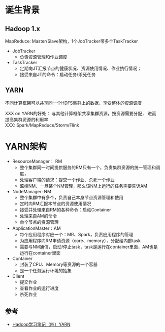 # 诞生背景

## Hadoop 1.x
MapReduce: Master/Slave架构，1个JobTracker带多个TaskTracker

- JobTracker 
    - 负责资源管理和作业调度
- TaskTracker 
    - 定期向JT汇报节点的健康状况、资源使用情况、作业执行情况；
    - 接受来自JT的命令：启动任务/杀死任务

## YARN
不同计算框架可以共享同一个HDFS集群上的数据，享受整体的资源调度

XXX on YARN的好处： 与其他计算框架共享集群资源，按资源需要分配， 进而提高集群资源的利用率\
XXX: Spark/MapReduce/Storm/Flink

# YARN架构

- ResourceManager： RM
    - 整个集群同一时间提供服务的RM只有一个，负责集群资源的统一管理和调度，
    - 处理客户端的请求：提交一个作业、杀死一个作业
    - 监控NM，一旦某个NM管理，那么该NM上运行的任务需要告诉AM
- NodeManager: NM
    - 整个集群中有多个，负责自己本身节点资源管理和使用
    - 定时向RM汇报本节点的资源使用情况
    - 接受并处理来自RM的各种命令：启动Container
    - 处理来自AM的命令
    - 单个节点的资源管理
- ApplicationMaster：AM
    - 每个应用程序对应一个：MR、Spark，负责应用程序的管理
    - 为应用程序向RM申请资源（core、memory），分配给内部task
    - 需要与NM通信，启动/停止task，task是运行在container里面，AM也是运行在container里面
- Container
    - 封装了CPU、Memory等资源的一个容器
    - 是一个任务运行环境的抽象
- Client
    - 提交作业
    - 查看作业的运行进度
    - 杀死作业

## 参考

- [Hadoop学习笔记（四）YARN](https://www.jianshu.com/p/84a4ea02ea53)